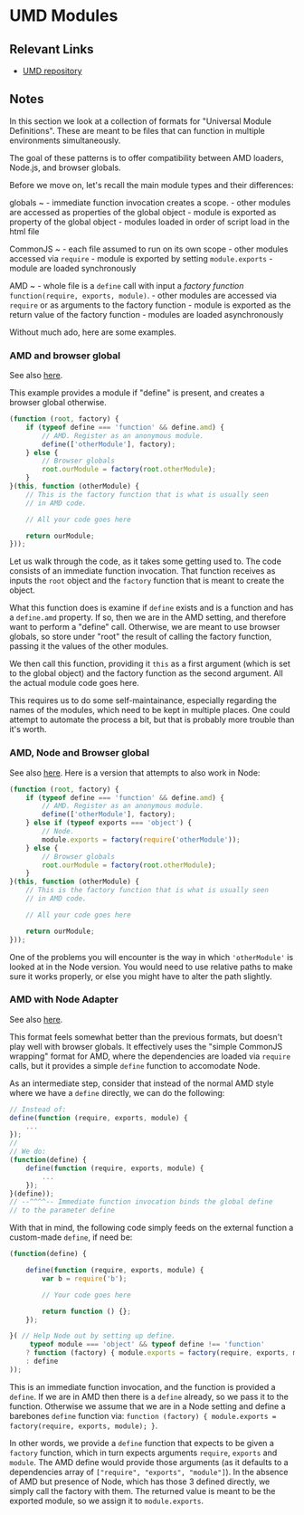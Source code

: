 # UMD Modules

## Relevant Links

- [UMD repository](https://github.com/umdjs/umd)

## Notes

In this section we look at a collection of formats for "Universal Module Definitions". These are meant to be files that can function in multiple environments simultaneously.

The goal of these patterns is to offer compatibility between AMD loaders, Node.js, and browser globals.

Before we move on, let's recall the main module types and their differences:

globals
  ~ - immediate function invocation creates a scope.
    - other modules are accessed as properties of the global object
    - module is exported as property of the global object
    - modules loaded in order of script load in the html file

CommonJS
  ~ - each file assumed to run on its own scope
    - other modules accessed via `require`
    - module is exported by setting `module.exports`
    - module are loaded synchronously

AMD
  ~ - whole file is a `define` call with input a *factory function* `function(require, exports, module)`.
    - other modules are accessed via `require` or as arguments to the factory function
    - module is exported as the return value of the factory function
    - modules are loaded asynchronously

Without much ado, here are some examples.

### AMD and browser global

See also [here](https://github.com/umdjs/umd/blob/master/templates/amdWeb.js).

This example provides a module if "define" is present, and creates a browser global otherwise.

```javascript
(function (root, factory) {
    if (typeof define === 'function' && define.amd) {
        // AMD. Register as an anonymous module.
        define(['otherModule'], factory);
    } else {
        // Browser globals
        root.ourModule = factory(root.otherModule);
    }
}(this, function (otherModule) {
    // This is the factory function that is what is usually seen
    // in AMD code.

    // All your code goes here

    return ourModule;
}));
```

Let us walk through the code, as it takes some getting used to. The code consists of an immediate function invocation. That function receives as inputs the `root` object and the `factory` function that is meant to create the object.

What this function does is examine if `define` exists and is a function and has a `define.amd` property. If so, then we are in the AMD setting, and therefore want to perform a "define" call. Otherwise, we are meant to use browser globals, so store under "root" the result of calling the factory function, passing it the values of the other modules.

We then call this function, providing it `this` as a first argument (which is set to the global object) and the factory function as the second argument. All the actual module code goes here.

This requires us to do some self-maintainance, especially regarding the names of the modules, which need to be kept in multiple places. One could attempt to automate the process a bit, but that is probably more trouble than it's worth.

### AMD, Node and Browser global

See also [here](https://github.com/umdjs/umd/blob/master/templates/returnExports.js).
Here is a version that attempts to also work in Node:

```javascript
(function (root, factory) {
    if (typeof define === 'function' && define.amd) {
        // AMD. Register as an anonymous module.
        define(['otherModule'], factory);
    } else if (typeof exports === 'object') {
        // Node.
        module.exports = factory(require('otherModule'));
    } else {
        // Browser globals
        root.ourModule = factory(root.otherModule);
    }
}(this, function (otherModule) {
    // This is the factory function that is what is usually seen
    // in AMD code.

    // All your code goes here

    return ourModule;
}));
```

One of the problems you will encounter is the way in which `'otherModule'` is looked at in the Node version. You would need to use relative paths to make sure it works properly, or else you might have to alter the path slightly.

### AMD with Node Adapter

See also [here](https://github.com/umdjs/umd/blob/master/templates/nodeAdapter.js).

This format feels somewhat better than the previous formats, but doesn't play well with browser globals. It effectively uses the "simple CommonJS wrapping" format for AMD, where the dependencies are loaded via `require` calls, but it provides a simple `define` function to accomodate Node.

As an intermediate step, consider that instead of the normal AMD style where we have a `define` directly, we can do the following:
```javascript
// Instead of:
define(function (require, exports, module) {
    ...
});
//
// We do:
(function(define) {
    define(function (require, exports, module) {
        ...
    });
}(define));
// --^^^^-- Immediate function invocation binds the global define
// to the parameter define
```

With that in mind, the following code simply feeds on the external function a custom-made `define`, if need be:
```javascript
(function(define) {

    define(function (require, exports, module) {
        var b = require('b');

        // Your code goes here

        return function () {};
    });

}( // Help Node out by setting up define.
     typeof module === 'object' && typeof define !== 'function'
    ? function (factory) { module.exports = factory(require, exports, module); }
    : define
));
```

This is an immediate function invocation, and the function is provided a `define`. If we are in AMD then there is a `define` already, so we pass it to the function. Otherwise we assume that we are in a Node setting and define a barebones `define` function via: `function (factory) { module.exports = factory(require, exports, module); }`.

In other words, we provide a `define` function that expects to be given a `factory` function, which in turn expects arguments `require`, `exports` and `module`. The AMD define would provide those arguments (as it defaults to a dependencies array of `["require", "exports", "module"]`). In the absence of AMD but presence of Node, which has those 3 defined directly, we simply call the factory with them. The returned value is meant to be the exported module, so we assign it to `module.exports`.
